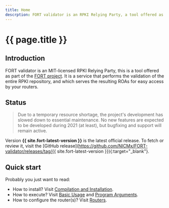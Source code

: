 ```yaml
---
title: Home
descrption: FORT validator is an RPKI Relying Party, a tool offered as part of the FORT project. It performs the validation of the entire RPKI repository and serves the resulting ROAs for easy access by your routers.
---
```


# {{ page.title }}

## Introduction

FORT validator is an MIT-licensed RPKI Relying Party, this is a tool offered as part of the [FORT project](https://www.fortproject.net/). It is a service that performs the validation of the entire RPKI repository, and which serves the resulting ROAs for easy access by your routers.

## Status

> Due to a temporary resource shortage, the project's development has slowed down to essential maintenance. No new features are expected to be developed during 2021 (at least), but bugfixing and support will remain active.

Version **{{ site.fort-latest-version }}** is the latest official release. To fetch or review it, visit the [GitHub release](https://github.com/NICMx/FORT-validator/releases/tag/{{ site.fort-latest-version }}){:target="_blank"}.

## Quick start

Probably you just want to read:
- How to install? Visit [Compilation and Installation](installation.html).
- How to execute? Visit [Basic Usage](run.html) and [Program Arguments](usage.html).
- How to configure the router(s)? Visit [Routers](routers.html).

